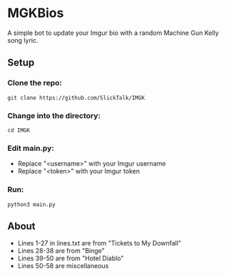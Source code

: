 # MGKBios

A simple bot to update your Imgur bio with a random Machine Gun Kelly song lyric.

## Setup

### Clone the repo:

    git clone https://github.com/SlickTalk/IMGK

### Change into the directory:

    cd IMGK
    
### Edit main.py:

- Replace "\<username>" with your Imgur username
- Replace "\<token>" with your Imgur token

### Run:

    python3 main.py

## About

- Lines 1-27 in lines.txt are from "Tickets to My Downfall"
- Lines 28-38 are from "Binge"
- Lines 39-50 are from "Hotel Diablo"
- Lines 50-58 are miscellaneous
